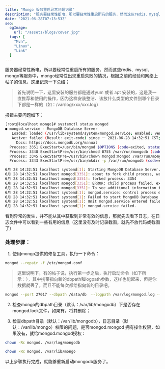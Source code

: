 ```yaml
---
title: "Mongo 服务重启异常问题记录"
description: "服务器经常性断电，所以要经常性重启所有的服务，然而这些redis、mysql、mongo等服务中，mongo经常性出现重启失败的情况，根据之前的经验和网络上帖子的信息"
date: "2021-06-28T07:13:53Z"
seo:
  ogImage:
    url: "/assets/blogs/cover.jpg"
  tags: [
    "Mvn",
    "Linux",
    "Link"
  ]
---
```


服务器经常性断电，所以要经常性重启所有的服务，然而这些redis、mysql、mongo等服务中，mongo经常性出现重启失败的情况，根据之前的经验和网络上帖子的信息，这里记录一下总结；

> 首先说明一下，这里安装的服务都是通过yum 或者 apt 安装的，这是我一直推荐和使用的操作，因为这样安装整洁、该放什么类型的文件到哪个目录下都是一样的（如：/var/log/xxx/xxx.log）

报错主要问题如下：
```bash
[root@localhost mongo]# systemctl status mongod
● mongod.service - MongoDB Database Server
   Loaded: loaded (/usr/lib/systemd/system/mongod.service; enabled; vendor preset: disabled)
   Active: failed (Result: exit-code) since 一 2021-06-28 14:32:51 CST; 6s ago
     Docs: https://docs.mongodb.org/manual
  Process: 3351 ExecStart=/usr/bin/mongod $OPTIONS (code=exited, status=1/FAILURE)
  Process: 3348 ExecStartPre=/usr/bin/chmod 0755 /var/run/mongodb (code=exited, status=0/SUCCESS)
  Process: 3345 ExecStartPre=/usr/bin/chown mongod:mongod /var/run/mongodb (code=exited, status=0/SUCCESS)
  Process: 3343 ExecStartPre=/usr/bin/mkdir -p /var/run/mongodb (code=exited, status=0/SUCCESS)

6月 28 14:32:51 localhost systemd[1]: Starting MongoDB Database Server...
6月 28 14:32:51 localhost mongod[3351]: about to fork child process, waiting until server is ready for connections.
6月 28 14:32:51 localhost mongod[3351]: forked process: 3354
6月 28 14:32:51 localhost mongod[3351]: ERROR: child process failed, exited with 1
6月 28 14:32:51 localhost mongod[3351]: To see additional information in this output, start without the "--fork" option.
6月 28 14:32:51 localhost systemd[1]: mongod.service: control process exited, code=exited status=1
6月 28 14:32:51 localhost systemd[1]: Failed to start MongoDB Database Server.
6月 28 14:32:51 localhost systemd[1]: Unit mongod.service entered failed state.
6月 28 14:32:51 localhost systemd[1]: mongod.service failed.
```
看到异常的发生，并不能从其中获取到非常有效的信息，那就先去看下日志，在日志文件中可以看到一些有用的信息（这里没有及时记录截图，就先不放代码或截图了）

### 处理步骤：

1. 使用mongo提供的修复工具，执行一下命令：
```sh
mongod --repair -f /etc/mongod.conf
```
> 这里说明下，有的帖子说，执行第一步之后，执行启动命令（如下所示：），其中携带指向新的dbpath和logpath参数，这样也能起来，但是你数据就丢了，而且不能每次都给指向新的目录吧。
```sh
mongod --port 27017 --dbpath /data/db  --logpath /var/log/mongod.log --fork
```

2. 检查mongo的dbpath目录（默认：/var/lib/mongodb）下是否存在mongod.lock文件，如果有，将其删除；

3. 检查dbpath目录（默认：/var/lib/mongodb），日志目录（默认：/var/lib/mongo）权限的问题，是否mongod.mongod 拥有操作权限，如果没有，就给mongod.mongod授权：
```sh
chown -Rc mongod. /var/log/mongodb

chown -Rc mongod. /var/lib/mongo
```
以上步骤执行完成，就能够重新启动mongodb服务了。